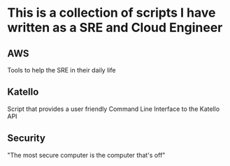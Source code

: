 # This is a collection of scripts I have written as a SRE and Cloud Engineer

## AWS

Tools to help the SRE in their daily life

## Katello

Script that provides a user friendly Command Line Interface to the Katello API

## Security

"The most secure computer is the computer that's off"
